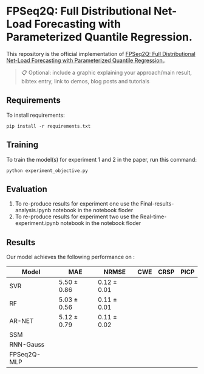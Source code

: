 
# FPSeq2Q: Full Distributional  Net-Load Forecasting with Parameterized Quantile Regression.

This repository is the official implementation of [ FPSeq2Q: Full Distributional  Net-Load Forecasting with Parameterized Quantile Regression.](). 

>📋  Optional: include a graphic explaining your approach/main result, bibtex entry, link to demos, blog posts and tutorials

## Requirements

To install requirements:

```setup
pip install -r requirements.txt
```



## Training

To train the model(s) for experiment 1 and 2 in the paper, run this command:

```train
python experiment_objective.py 
```


## Evaluation

1. To re-produce results for experiment one use the Final-results-analysis.ipynb notebook in the notebook floder
2. To re-produce results for experiment two use the Real-time-experiment.ipynb notebook in the notebook floder 


## Results

Our model achieves the following performance on :


| Model     | MAE | NRMSE | CWE | CRSP | PICP |
|-----------|-----|-------|-----|------|------|
| SVR       |5.50 ± 0.86     |  0.12 ± 0.01     |     |      |      |
| RF        | 5.03 ± 0.56    |     0.11 ± 0.01   |     |      |      |
| AR-NET    |   5.12 ± 0.79  |   0.11 ± 0.02    |     |      |      |
| SSM       |     |       |     |      |      |
| RNN-Gauss |     |       |     |      |      |
| FPSeq2Q-MLP |     |       |     |      |      |

